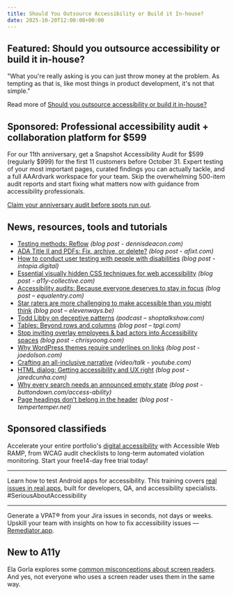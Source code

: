```yaml
---
title: Should You Outsource Accessibility or Build it In-house?
date: 2025-10-20T12:00:08+00:00
---
```


## Featured: Should you outsource accessibility or build it in-house?

"What you're really asking is you can just throw money at the problem. As tempting as that is, like most things in product development, it's not that simple."

Read more of [Should you outsource accessibility or build it in-house?](https://bogdanlazar.com/daily/should-you-outsource-accessibility-or-build-it-in-house-pn5qdpor7huchwvc)

## Sponsored: Professional accessibility audit + collaboration platform for $599

For our 11th anniversary, get a Snapshot Accessibility Audit for $599 (regularly $999) for the first 11 customers before October 31. Expert testing of your most important pages, curated findings you can actually tackle, and a full AAArdvark workspace for your team. Skip the overwhelming 500-item audit reports and start fixing what matters now with guidance from accessibility professionals.

[Claim your anniversary audit before spots run out](https://aaardvarkaccessibility.com/snapshot-accessibility-audits/?utm_source=a11y-weekly&utm_medium=ads&utm_campaign=a11y-weekly-promo&utm_content=43-2025-snapshot-audits).

## News, resources, tools and tutorials

- [Testing methods: Reflow](https://www.dennisdeacon.com/web/accessibility/testing-methods-reflow/) *(blog post - dennisdeacon.com)*
- [ADA Title II and PDFs: Fix, archive, or delete?](https://afixt.com/ada-title-ii-and-pdfs-fix-archive-or-delete/) *(blog post - afixt.com)*
- [How to conduct user testing with people with disabilities](https://intopia.digital/articles/user-testing-with-people-with-disabilities/) *(blog post - intopia.digital)*
- [Essential visually hidden CSS techniques for web accessibility](https://www.a11y-collective.com/blog/visually-hidden/) *(blog post - a11y-collective.com)*
- [Accessibility audits: Because everyone deserves to stay in focus](https://equalentry.com/accessibility-audits-focus-reflow/) *(blog post – equalentry.com)*
- [Star raters are more challenging to make accessible than you might think](https://elevenways.be/en/articles/star-ratings-simple-yet-surprisingly-complex-for-accessibility) *(blog post – elevenways.be)*
- [Todd Libby on deceptive patterns](https://shoptalkshow.com/686/) *(podcast – shoptalkshow.com)*
- [Tables: Beyond rows and columns](https://www.tpgi.com/tables-beyond-rows-and-columns/) *(blog post – tpgi.com)*
- [Stop inviting overlay employees & bad actors into Accessibility spaces](https://chrisyoong.com/blog/inviting-harmful-actors-into-genuine-accessibility-spaces-is-dangerous) *(blog post - chrisyoong.com)*
- [Why WordPress themes require underlines on links](https://www.joedolson.com/2025/10/why-wordpress-themes-require-underlines-on-links/) *(blog post - joedolson.com)*
- [Crafting an all-inclusive narrative](https://www.youtube.com/watch?v=mc6nMMiUm68) *(video/talk - youtube.com)*
- [HTML dialog: Getting accessibility and UX right](https://jaredcunha.com/blog/html-dialog-getting-accessibility-and-ux-right) *(blog post - jaredcunha.com)*
- [Why every search needs an announced empty state](https://buttondown.com/access-ability/archive/why-every-search-needs-an-announced-empty-state/) *(blog post - buttondown.com/access-ability)*
- [Page headings don’t belong in the header](https://www.tempertemper.net/blog/page-headings-dont-belong-in-the-header) *(blog post - tempertemper.net)*

## Sponsored classifieds

Accelerate your entire portfolio's [digital accessibility](https://accessibleweb.com/pricing/?utm_source=a11y_weekly&utm_medium=ad&utm_campaign=a11y_top_ad) with Accessible Web RAMP, from WCAG audit checklists to long-term automated violation monitoring. Start your free14-day free trial today!

---

Learn how to test Android apps for accessibility. This training covers [real issues in real apps](http://abra.id/a11yacademy), built for developers, QA, and accessibility specialists. #SeriousAboutAccessibility

---

Generate a VPAT® from your Jira issues in seconds, not days or weeks. Upskill your team with insights on how to fix accessibility issues — [Remediator.app](https://remediator.app/).

## New to A11y

Ela Gorla explores some [common misconceptions about screen readers](https://tetralogical.com/blog/2025/10/14/common-misconceptions-about-screen-readers/). And yes, not everyone who uses a screen reader uses them in the same way.
